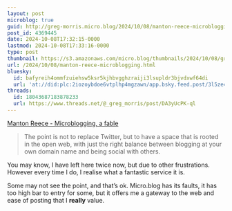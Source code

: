 ```yaml
---
layout: post
microblog: true
guid: http://greg-morris.micro.blog/2024/10/08/manton-reece-microblogging.html
post_id: 4369445
date: 2024-10-08T17:32:15-0000
lastmod: 2024-10-08T17:33:16-0000
type: post
thumbnail: https://s3.amazonaws.com/micro.blog/thumbnails/2024/10/08/gregmorris.co.uk/47d122366fb12a4a3bec15263da2b14f.png
url: /2024/10/08/manton-reece-microblogging.html
bluesky:
  id: bafyreih4ommfzuiehsw5ksr5kjhbvgghzraiji3lsupldr3bjvdxwf64di
  url: 'at://did:plc:2iozoybdoe6vtplhp4mgzawn/app.bsky.feed.post/3l5ze4m2yi52m'
threads:
  id: 18043687183878233
  url: https://www.threads.net/@_greg_morris/post/DA3yUcPK-ql
---
```

[Manton Reece - Microblogging, a fable](https://www.manton.org/2024/10/08/an-only-slightly.html)

> The point is not to replace Twitter, but to have a space that is rooted in the open web, with just the right balance between blogging at your own domain name and being social with others.

You may know, I have left here twice now, but due to other frustrations. However every time I do, I realise what a fantastic service it is. 

Some may not see the point, and that’s ok. Micro.blog has its faults, it has too high bar to entry for some, but it offers me a gateway to the web and ease of posting that I **really** value. 
